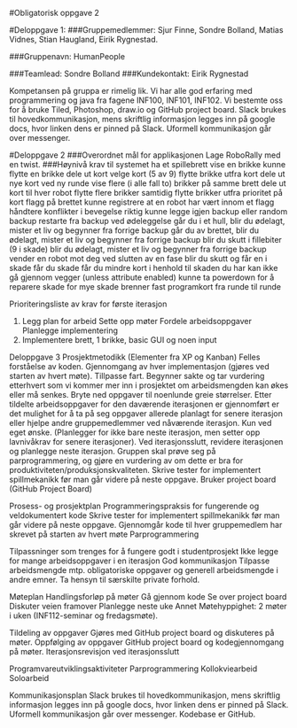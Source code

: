 #Obligatorisk oppgave 2

#Deloppgave 1:
###Gruppemedlemmer: Sjur Finne, Sondre Bolland, Matias Vidnes, Stian Haugland, Eirik Rygnestad.

###Gruppenavn: HumanPeople

###Teamlead: Sondre Bolland				###Kundekontakt: Eirik Rygnestad

Kompetansen på gruppa er rimelig lik. Vi har alle god erfaring med programmering og java fra fagene INF100, INF101, INF102. 
Vi bestemte oss for å bruke Tiled, Photoshop, draw.io og GitHub project board. Slack brukes til hovedkommunikasjon, mens skriftlig informasjon legges inn på google docs, hvor linken dens er pinned på Slack. Uformell kommunikasjon går over messenger.

#Deloppgave 2
###Overordnet mål for applikasjonen
Lage RoboRally med en twist.
###Høynivå krav til systemet
ha et spillebrett
vise en brikke
kunne flytte en brikke
dele ut kort
velge kort (5 av 9)
flytte brikke utfra kort
dele ut nye kort ved ny runde
vise flere (i alle fall to) brikker på samme brett
dele ut kort til hver robot
flytte flere brikker samtidig
flytte brikker utfra prioritet på kort
flagg på brettet
kunne registrere at en robot har vært innom et flagg
håndtere konflikter i bevegelse riktig
kunne legge igjen backup eller random backup
restarte fra backup ved ødeleggelse
går du i et hull, blir du ødelagt, mister et liv og begynner fra forrige backup
går du av brettet, blir du ødelagt, mister et liv og begynner fra forrige backup
blir du skutt i fillebiter (9 i skade) blir du ødelagt, mister et liv og begynner fra forrige backup
vender en robot mot deg ved slutten av en fase blir du skutt og får en i skade
får du skade får du mindre kort i henhold til skaden du har
kan ikke gå gjennom vegger (unless attribute enabled)
kunne ta powerdown for å reparere skade
for mye skade brenner fast programkort fra runde til runde


Prioriteringsliste av krav for første iterasjon
1. Legg plan for arbeid
Sette opp møter
Fordele arbeidsoppgaver
Planlegge implementering
2. Implementere brett, 1 brikke, basic GUI og noen input


Deloppgave 3
Prosjektmetodikk (Elementer fra XP og Kanban)
Felles forståelse av koden. Gjennomgang av hver implementasjon (gjøres ved starten av hvert møte).
Tillpasse fart. Begynner sakte og tar vurdering etterhvert som vi kommer mer inn i prosjektet om arbeidsmengden kan økes eller må senkes.
Bryte ned oppgaver til noenlunde greie størrelser.
Etter tildelte arbeidsoppgaver for den daværende iterasjonen er gjennomført er det mulighet for å ta på seg oppgaver allerede planlagt for senere iterasjon eller hjelpe andre gruppemedlemmer ved nåværende iterasjon. Kun ved eget ønske. (Planlegger for ikke bare neste iterasjon, men setter opp lavnivåkrav for senere iterasjoner).
Ved iterasjonsslutt, revidere iterasjonen og planlegge neste iterasjon.
Gruppen skal prøve seg på parprogrammering, og gjøre en vurdering av om dette er bra for produktiviteten/produksjonskvaliteten.
Skrive tester for implementert spillmekanikk før man går videre på neste oppgave.
Bruker project board (GitHub Project Board)



Prosess- og prosjektplan
Programmeringspraksis for fungerende og veldokumentert kode
Skrive tester for implementert spillmekanikk før man går videre på neste oppgave.
Gjennomgår kode til hver gruppemedlem har skrevet på starten av hvert møte
Parprogrammering

Tilpassninger som trenges for å fungere godt i studentprosjekt
Ikke legge for mange arbeidsoppgaver i en iterasjon
God kommunikasjon
Tilpasse arbeidsmengde mtp. obligatoriske oppgaver og generell arbeidsmengde i andre emner. Ta hensyn til særskilte private forhold.

Møteplan
Handlingsforløp på møter
Gå gjennom kode
Se over project board
Diskuter veien framover
Planlegge neste uke
Annet
Møtehyppighet: 2 møter i uken (INF112-seminar og fredagsmøte). 

Tildeling av oppgaver
Gjøres med GitHub project board og diskuteres på møter.
Oppfølging av oppgaver
GitHub project board og kodegjennomgang på møter.
Iterasjonsrevisjon ved iterasjonsslutt

Programvareutviklingsaktiviteter
Parprogrammering
Kollokviearbeid
Soloarbeid

Kommunikasjonsplan
Slack brukes til hovedkommunikasjon, mens skriftlig informasjon legges inn på google docs, hvor linken dens er pinned på Slack. 
Uformell kommunikasjon går over messenger. 
Kodebase er GitHub.
